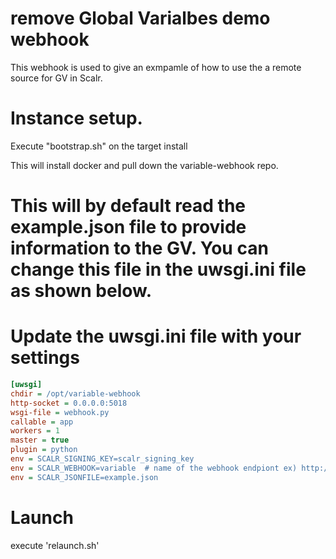 # remove Global Varialbes demo webhook

This webhook is used to give an exmpamle of how to use the a remote source for GV in Scalr.


# Instance setup.
Execute "bootstrap.sh" on the target install

This will install docker and pull down the variable-webhook repo.

# This will by default read the example.json file to provide information to the GV.  You can change this file in the uwsgi.ini file as shown below.

# Update the uwsgi.ini file with your settings

```ini
[uwsgi]
chdir = /opt/variable-webhook
http-socket = 0.0.0.0:5018
wsgi-file = webhook.py
callable = app
workers = 1
master = true
plugin = python
env = SCALR_SIGNING_KEY=scalr_signing_key
env = SCALR_WEBHOOK=variable  # name of the webhook endpiont ex) http:/xxx:5018/variable2
env = SCALR_JSONFILE=example.json
```

# Launch
execute 'relaunch.sh'
